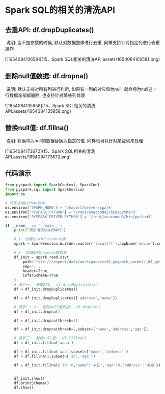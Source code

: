 # Spark SQL的相关的清洗API

## 去重API:  df.dropDuplicates()

​	说明: 当不加参数的时候, 默认对数据整体进行去重,  同样支持针对指定列进行去重操作

![1654084106581](15、Spark SQL相关的清洗API.assets/1654084106581.png)

## 删除null值数据:  df.dropna()

​	说明: 默认支持对所有列进行判断, 如果有一列的对应值为null, 就会将为null这一行数据全部都删除, 也支持针对某些列处理

![1654084135958](15、Spark SQL相关的清洗API.assets/1654084135958.png)

## 替换null值:  df.fillna()

​	说明: 将表中为null的数据替换为指定的值. 同样也可以针对某些列来处理

![1654084173672](15、Spark SQL相关的清洗API.assets/1654084173672.png)

## 代码演示

```python
from pyspark import SparkContext, SparkConf
from pyspark.sql import SparkSession
import os

# 锁定远端python版本:
os.environ['SPARK_HOME'] = '/export/server/spark'
os.environ['PYSPARK_PYTHON'] = '/root/anaconda3/bin/python3'
os.environ['PYSPARK_DRIVER_PYTHON'] = '/root/anaconda3/bin/python3'

if __name__ == '__main__':
    print("演示清洗相关的API")

    # 1- 创建SparkSession对象:
    spark = SparkSession.builder.master('local[*]').appName('movie').config("spark.sql.shuffle.partitions", "4").getOrCreate()

    # 2- 读取HDFS上movie数据集
    df_init = spark.read.csv(
        path='file:///export/data/workspace/sz30_pyspark_parent/_03_pyspark_sql/data/stu.csv',
        sep=',',
        header=True,
        inferSchema=True
    )
    # 演示一:  去重API:  df.dropDuplicates()
    df = df_init.dropDuplicates()

    df = df_init.dropDuplicates(['address','name'])

    # 演示二: 2-  删除null值数据:  df.dropna()
    df = df_init.dropna()

    df = df_init.dropna(thresh=3)

    df = df_init.dropna(thresh=2,subset=['name','address','age'])

    # 演示三:  替换null值:  df.fillna()
    df = df_init.fillna('aaaa')

    df = df_init.fillna('aaa',subset=['name','address'])
    df = df.fillna(1,subset=['id','age'])

    df = df_init.fillna({'id':0,'name':'未知','age':0,'address':'未知'})


    df_init.show()
    df.printSchema()
    df.show()
```

